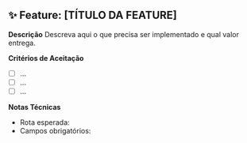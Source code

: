 ## ✨ Feature: [TÍTULO DA FEATURE]

**Descrição**
Descreva aqui o que precisa ser implementado e qual valor entrega.

**Critérios de Aceitação**

- [ ] ...
- [ ] ...
- [ ] ...

**Notas Técnicas**

- Rota esperada:
- Campos obrigatórios:
